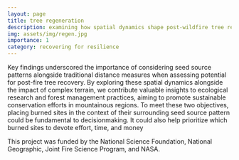 ```yaml
---
layout: page
title: tree regeneration
description: examining how spatial dynamics shape post-wildfire tree recovery
img: assets/img/regen.jpg
importance: 1
category: recovering for resilience
---
```


Key findings underscored the importance of considering seed source patterns alongside traditional distance measures when assessing potential for post-fire tree recovery. By exploring these spatial dynamics alongside the impact of complex terrain, we contribute valuable insights to ecological research and forest management practices, aiming to promote sustainable conservation efforts in mountainous regions. To meet these two objectives,
placing burned sites in the context of their surrounding
seed source pattern could be fundamental to decisionmaking. It could also help prioritize which burned
sites to devote effort, time, and money

This project was funded by the National Science Foundation, National Geographic, Joint Fire Science Program, and NASA. 
